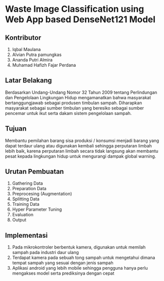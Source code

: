 # Waste Image Classification using Web App based DenseNet121 Model

## Kontributor
1. Iqbal Maulana
2. Alvian Putra pamungkas
3. Ananda Putri Almira
4. Muhamad Hafizh Fajar Perdana

## Latar Belakang
Berdasarkan Undang-Undang Nomor 32 Tahun 2009 tentang Perlindungan dan Pengelolaan Lingkungan Hidup mengamanatkan bahwa masyarakat bertanggungjawab sebagai produsen timbulan sampah. Diharapkan masyarakat sebagai sumber timbulan yang beresiko sebagai sumber pencemar untuk ikut serta dakam sistem pengelolaan sampah.

## Tujuan 
Membantu pemilahan barang sisa produksi / konsumsi menjadi barang yang dapat terdaur ulang atau digunakan kembali sehingga perputaran limbah lebih baik, karena perputaran limbah secara tidak langsung akan membantu pesat kepada lingkungan hidup untuk mengurangi dampak global warning.

## Urutan Pembuatan
1. Gathering Data
2. Preparation Data
3. Preprocesing (Augmentation)
4. Splitting Data
5. Training Data
6. Hyper Parameter Tuning
7. Evaluation
8. Output

## Implementasi
1. Pada mikrokontroler berbentuk kamera, digunakan untuk memilah sampah pada industri daur ulang
2. Terdapat kamera pada sebuah tong sampah untuk mengetahui dimana tempat sampah yang sesuai dengan jenis sampah
3. Aplikasi android yang lebih mobile sehingga pengguna hanya perlu mengakses model serta prediksinya dengan cepat

